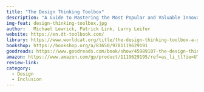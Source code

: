 ```yaml
---
title: "The Design Thinking Toolbox"
description: "A Guide to Mastering the Most Popular and Valuable Innovation Methods"
img-feat: design-thinking-toolbox.jpg
author:   Michael Lewrick, Patrick Link, Larry Leifer
website: https://en.dt-toolbook.com/
library: https://www.worldcat.org/title/the-design-thinking-toolbox-a-guide-to-mastering-the-most-popular-and-valuable-innovation-methods/oclc/1267921704?loc=
bookshop: https://bookshop.org/a/83650/9781119629191
goodreads: https://www.goodreads.com/book/show/45989107-the-design-thinking-toolbox
amazon: https://www.amazon.com/gp/product/1119629195/ref=as_li_tl?ie=UTF8&tag=govfresh-20&camp=1789&creative=9325&linkCode=as2&creativeASIN=1119629195&linkId=f35ea4a37e9f002285afbe1caf38348a
review-link: 
category:
  - Design
  - Inclusion
---
```


